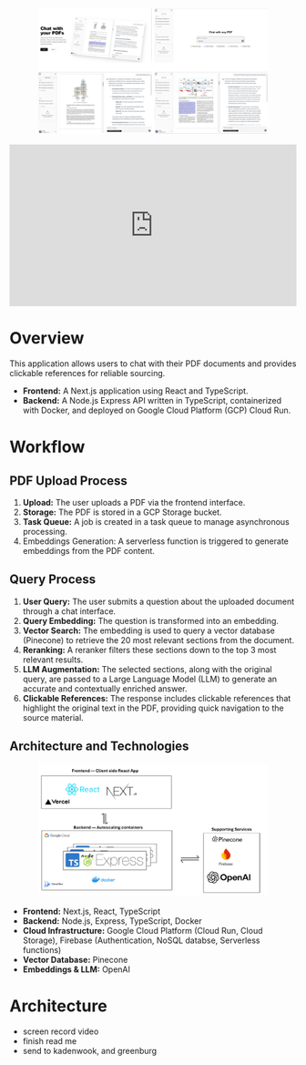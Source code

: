 <div align="center">
    <img src="https://github.com/ClayNdugga/saas-client/blob/main/public/demogrid.png" alt="Screenshot Grid of App Pages" style="max-width:80%;"/> 
</div> 
<div align="center" style="margin-top: 1rem; margin-bottom: 1rem;">  
    <div style="position: relative; padding-bottom: 56.25%; height: 0;"><iframe style="position: absolute; top: 0; left: 0; width: 100%; height: 100%; border: 0;" src="https://www.tella.tv/video/cm6zgj2fy002r0hla2s2qenqw/embed?b=0&title=0&a=0&loop=0&t=0&muted=0&wt=0" allowfullscreen allowtransparency></iframe></div>
 </div>

# Overview

This application allows users to chat with their PDF documents and provides clickable references for reliable sourcing.

- **Frontend:** A Next.js application using React and TypeScript.
- **Backend:** A Node.js Express API written in TypeScript, containerized with Docker, and deployed on Google Cloud Platform (GCP) Cloud Run.

# Workflow

## PDF Upload Process

1. **Upload:** The user uploads a PDF via the frontend interface.
2. **Storage:** The PDF is stored in a GCP Storage bucket.
3. **Task Queue:** A job is created in a task queue to manage asynchronous processing.
4. Embeddings Generation: A serverless function is triggered to generate embeddings from the PDF content.

## Query Process

1. **User Query:** The user submits a question about the uploaded document through a chat interface.
2. **Query Embedding:** The question is transformed into an embedding.
3. **Vector Search:** The embedding is used to query a vector database (Pinecone) to retrieve the 20 most relevant sections from the document.
4. **Reranking:** A reranker filters these sections down to the top 3 most relevant results.
5. **LLM Augmentation:** The selected sections, along with the original query, are passed to a Large Language Model (LLM) to generate an accurate and contextually enriched answer.
6. **Clickable References:** The response includes clickable references that highlight the original text in the PDF, providing quick navigation to the source material.

## Architecture and Technologies

<div align="center" style="margin-top: 1rem; margin-bottom: 1rem;">
    <img src="https://github.com/ClayNdugga/saas-client/blob/main/public/RAG Architecture.png" alt="Application Architecture" style="max-width:80%;"/> 
</div> 

- **Frontend:** Next.js, React, TypeScript
- **Backend:** Node.js, Express, TypeScript, Docker
- **Cloud Infrastructure:** Google Cloud Platform (Cloud Run, Cloud Storage), Firebase (Authentication, NoSQL databse, Serverless functions)
- **Vector Database:** Pinecone
- **Embeddings & LLM:** OpenAI

# Architecture

- screen record video
- finish read me
- send to kadenwook, and greenburg
